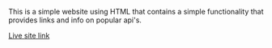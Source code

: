 This is a simple website using HTML that contains a simple functionality that provides links and info on popular api's. 

[Live site link](https://apibase.netlify.app)

